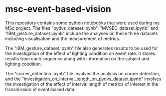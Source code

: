 # msc-event-based-vision

This repository contains some python notebooks that were used during my MSc project. The files "pydvs_dataset.ipynb", "MVSEC_dataset.ipynb" and "IBM_gesture_dataset.ipynb" include the analyses on these three datasets including visualisation and the measurement of metrics.

The "IBM_gesture_dataset.ipynb" file also generates results to be used for the investigation of the effect of lighting condition on event rate. It stores results from each sequence along with information on the subject and lighting condition.

The "corner_detection.ipynb" file involves the analysis on corner detection, and the "investigation_on_interval_length_on_pydvs_dataset.ipynb" involves the investigation of the effect of interval length of metrics of interest in the transmission of event-based data.
